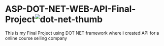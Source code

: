 # ASP-DOT-NET-WEB-API-Final-Project![dot-net-thumb](https://github.com/MorolShohan/DOT-NET-FINAL-PROJECT/assets/81808177/28462b22-56ca-4c72-b14c-3051cc377920)
This is my Final Project using DOT NET framework where i created API for a online course selling company 
